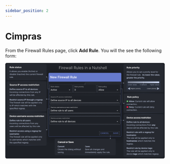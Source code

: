 ```yaml
---
sidebar_position: 2
---
```


# Cimpras

From the Firewall Rules page, click **Add Rule**. You will the see the following form:

![](/img/new-firewall-rule.png)
